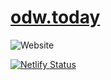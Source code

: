 # [odw.today](https://odw.today)
![Website](https://img.shields.io/website?down_message=offline&up_message=online&url=https%3A%2F%2Fodw.today)

[![Netlify Status](https://api.netlify.com/api/v1/badges/24471553-c536-4e0f-8e62-ece183c3f60e/deploy-status)](https://app.netlify.com/sites/odenwald-garbage/deploys)
